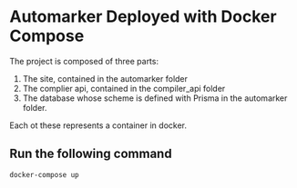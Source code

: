 # Automarker Deployed with Docker Compose
The project is composed of three parts:
1. The site, contained in the automarker folder
2. The complier api, contained in the compiler_api folder
3. The database whose scheme is defined with Prisma in the automarker folder.

Each ot these represents a container in docker.

## Run the following command
```bash
docker-compose up
```